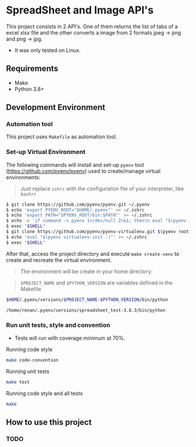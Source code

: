 # SpreadSheet and Image API's


This project consists in 2 API's. One of them returns the list of tabs of a excel xlsx file and the other converts a image from 2 formats jpeg -> png and png -> jpg.

 - It was only tested on Linux.


## Requirements

 - Make
 - Python 3.8+


## Development Environment
 
 
### Automation tool

This project uses `Makefile` as automation tool.

### Set-up Virtual Environment

The following commands will install and set-up `pyenv` tool (https://github.com/pyenv/pyenv) used to create/manage virtual environments:

> Just replace `zshrc` with the configuration file of your interpreter, like `bashrc`

```bash
$ git clone https://github.com/pyenv/pyenv.git ~/.pyenv
$ echo 'export PYENV_ROOT="$HOME/.pyenv"' >> ~/.zshrc
$ echo 'export PATH="$PYENV_ROOT/bin:$PATH"' >> ~/.zshrc
$ echo -e 'if command -v pyenv 1>/dev/null 2>&1; then\n eval "$(pyenv init -)"\nfi' >> ~/.zshrc
$ exec "$SHELL"
$ git clone https://github.com/pyenv/pyenv-virtualenv.git $(pyenv root)/plugins/pyenv-virtualenv
$ echo 'eval "$(pyenv virtualenv-init -)"' >> ~/.zshrc
$ exec "$SHELL"
```

After that, access the project directory and execute `make create-venv` to create and recreate the virtual environment.

> The environment will be create in your home directory:

> `$PROJECT_NAME` and `$PYTHON_VERSION` are variables defined in the Makefile

```bash
$HOME/.pyenv/versions/$PROJECT_NAME-$PYTHON_VERSION/bin/python

/home/renan/.pyenv/versions/spreadsheet_test-3.8.3/bin/python
```


### Run unit tests, style and convention

- Tests will run with coverage minimum at 70%.

Running code style
```bash
make code-convention
```
Running unit tests
```bash
make test
```
Running code style and all tests
```bash
make
```

## How to use this project

### TODO